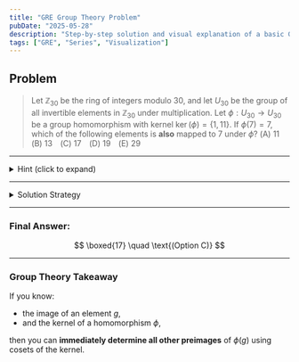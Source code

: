 ```yaml
---
title: "GRE Group Theory Problem"
pubDate: "2025-05-28"
description: "Step-by-step solution and visual explanation of a basic GRE series problem"
tags: ["GRE", "Series", "Visualization"]
---
```


## Problem

> Let $\mathbb{Z}_{30}$ be the ring of integers modulo $30$, and let $U_{30}$ be the group of all invertible elements in $\mathbb{Z}_{30}$ under multiplication. Let $\phi: U_{30} \to U_{30}$ be a group homomorphism with kernel $\ker(\phi) = \{1, 11\}.$ If $\phi(7) = 7$, which of the following elements is **also** mapped to 7 under $\phi$? (A) 11 (B) 13 (C) 17 (D) 19 (E) 29

---

<details>
<summary>Hint (click to expand)</summary>

Use the fact that for a group homomorphism $\phi: G \to H$, the preimage of $\phi(g)$ is the coset $ g \cdot \ker(\phi) $.

</details>

---

<details>
<summary>Solution Strategy</summary>

We use the **coset property of kernels** for group homomorphisms:

For any group homomorphism $\phi: G \to H$, the full preimage (or *fiber*) of an element $h = \phi(g)$ is the **left coset**:
$
 \phi^{-1}(h) = g \cdot \ker(\phi)
$

So here, since $\phi(7) = 7$, the set of all elements in $U_{30}$ that map to 7 is:

$
7 \cdot \ker(\phi) = \{7 \cdot 1, 7 \cdot 11\} \mod 30 = \{7, 77\}
$

Now compute:
$
77 \mod 30 = 17
$

So $ \phi(17) = 7 $ as well.

</details>

---

### Final Answer:

$$
\boxed{17} \quad \text{(Option C)}
$$

---

### Group Theory Takeaway

If you know:
- the image of an element $g$,
- and the kernel of a homomorphism $\phi$,

then you can **immediately determine all other preimages** of $\phi(g)$ using cosets of the kernel.




